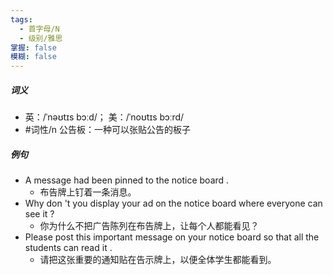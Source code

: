 ```yaml
---
tags:
  - 首字母/N
  - 级别/雅思
掌握: false
模糊: false
---
```

##### 词义
- 英：/ˈnəʊtɪs bɔːd/； 美：/ˈnoʊtɪs bɔːrd/
- #词性/n  公告板：一种可以张贴公告的板子
##### 例句
- A message had been pinned to the notice board .
	- 布告牌上钉着一条消息。
- Why don 't you display your ad on the notice board where everyone can see it ?
	- 你为什么不把广告陈列在布告牌上，让每个人都能看见？
- Please post this important message on your notice board so that all the students can read it .
	- 请把这张重要的通知贴在告示牌上，以便全体学生都能看到。
